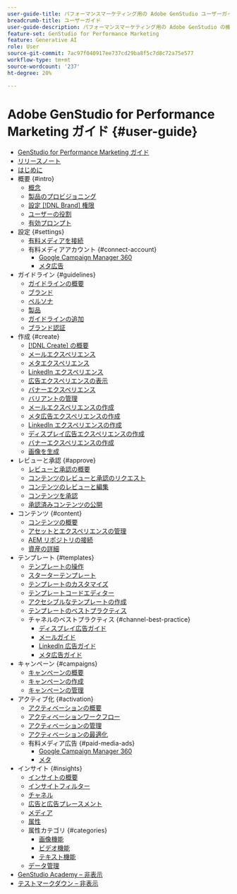```yaml
---
user-guide-title: パフォーマンスマーケティング用の Adobe GenStudio ユーザーガイド
breadcrumb-title: ユーザーガイド
user-guide-description: パフォーマンスマーケティング用の Adobe GenStudio の機能を探索します。オンブランドのアセットをすばやく作成、バリエーションを生成、エクスペリエンスを最適化する方法について説明します。
feature-set: GenStudio for Performance Marketing
feature: Generative AI
role: User
source-git-commit: 7ac97f040917ee737cd29ba8f5c7d8c72a75e577
workflow-type: tm+mt
source-wordcount: '237'
ht-degree: 20%

---
```



# Adobe GenStudio for Performance Marketing ガイド {#user-guide}

+ [GenStudio for Performance Marketing ガイド ](home.md)
+ [リリースノート](release-notes.md)
+ [ はじめに ](get-started.md)
+ 概要 {#intro}
   + [ 概念 ](concepts.md)
   + [ 製品のプロビジョニング ](product-provisioning.md)
   + [ 設定  [!DNL Brand]  権限 ](configure-brand-permissions.md)
   + [ユーザーの役割](user-roles.md)
   + [ 有効プロンプト ](effective-prompts.md)
+ 設定 {#settings}
   + [ 有料メディアを接続 ](connectors/connect-channel.md)
   + 有料メディアアカウント {#connect-account}
      + [Google Campaign Manager 360](connectors/google-cm360.md)
      + [ メタ広告 ](connectors/meta-ads.md)
+ ガイドライン {#guidelines}
   + [ ガイドラインの概要 ](guidelines/overview.md)
   + [ブランド](guidelines/brands.md)
   + [ ペルソナ ](guidelines/personas.md)
   + [ 製品 ](guidelines/products.md)
   + [ ガイドラインの追加 ](guidelines/add-guidelines.md)
   + [ ブランド認証 ](guidelines/brand-validation.md)
+ 作成 {#create}
   + [[!DNL Create] の概要](create/overview.md)
   + [ メールエクスペリエンス ](create/email-experiences.md)
   + [ メタエクスペリエンス ](create/meta-experiences.md)
   + [LinkedIn エクスペリエンス ](create/linkedin-experiences.md)
   + [ 広告エクスペリエンスの表示 ](create/display-ad-experiences.md)
   + [ バナーエクスペリエンス ](create/banner-experiences.md)
   + [ バリアントの管理 ](create/manage-variants.md)
   + [ メールエクスペリエンスの作成 ](create/create-email-experience.md)
   + [ メタ広告エクスペリエンスの作成 ](create/create-meta-ad.md)
   + [LinkedIn エクスペリエンスの作成 ](create/create-linkedin.md)
   + [ ディスプレイ広告エクスペリエンスの作成 ](create/create-display-ad.md)
   + [ バナーエクスペリエンスの作成 ](create/create-banner-experience.md)
   + [ 画像を生成 ](create/generate-assets.md)
+ レビューと承認 {#approve}
   + [ レビューと承認の概要 ](approvals/overview.md)
   + [ コンテンツのレビューと承認のリクエスト ](approvals/request-review.md)
   + [ コンテンツのレビューと編集 ](approvals/review-and-edit.md)
   + [ コンテンツを承認 ](approvals/approve-content.md)
   + [ 承認済みコンテンツの公開 ](approvals/publish-content.md)
+ コンテンツ {#content}
   + [ コンテンツの概要 ](content/overview.md)
   + [ アセットとエクスペリエンスの管理 ](content/manage-assets.md)
   + [AEM リポジトリの接続 ](content/connect-aem-repo.md)
   + [ 資産の詳細 ](content/asset-details.md)
+ テンプレート {#templates}
   + [ テンプレートの操作 ](content/use-templates.md)
   + [ スターターテンプレート ](templates/starter-templates.md)
   + [ テンプレートのカスタマイズ ](content/customize-template.md)
   + [ テンプレートコードエディター ](content/code-editor.md)
   + [ アクセシブルなテンプレートの作成 ](content/accessibility-for-templates.md)
   + [ テンプレートのベストプラクティス ](content/best-practices-for-templates.md)
   + チャネルのベストプラクティス {#channel-best-practice}
      + [ ディスプレイ広告ガイド ](templates/display-template.md)
      + [ メールガイド ](templates/email-template.md)
      + [LinkedIn 広告ガイド ](templates/linkedin-template.md)
      + [ メタ広告ガイド ](templates/meta-template.md)
+ キャンペーン {#campaigns}
   + [ キャンペーンの概要 ](campaigns/overview.md)
   + [ キャンペーンの作成 ](campaigns/create-campaign.md)
   + [ キャンペーンの管理 ](campaigns/manage-campaign.md)
+ アクティブ化 {#activation}
   + [ アクティベーションの概要 ](activation/overview.md)
   + [ アクティベーションワークフロー ](activation/create-activation.md)
   + [ アクティベーションの管理 ](activation/manage-activations.md)
   + [ アクティベーションの最適化 ](activation/troubleshooting.md)
   + 有料メディア広告 {#paid-media-ads}
      + [Google Campaign Manager 360](activation/activate-cm360-ad.md)
      + [ メタ ](activation/activate-meta-ad.md)
+ インサイト {#insights}
   + [インサイトの概要](insights/overview.md)
   + [ インサイトフィルター ](insights/filter-views.md)
   + [チャネル](insights/channels.md)
   + [ 広告と広告プレースメント ](insights/ads.md)
   + [ メディア ](insights/media.md)
   + [属性](insights/attributes.md)
   + 属性カテゴリ {#categories}
      + [ 画像機能 ](insights/image-features.md)
      + [ ビデオ機能 ](insights/video-features.md)
      + [ テキスト機能 ](insights/text-features.md)
   + [ データ管理 ](insights/data-management.md)
+ [GenStudio Academy – 非表示 ](genstudioacademy.md)
+ [ テストマークダウン – 非表示 ](test-markdown.md)
